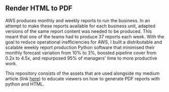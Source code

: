 ## Render HTML to PDF

AWS produces monthly and weekly reports to run the business. In an attempt to make these reports available for each business unit, adapted versions of the same report content was needed to be produced. This meant that one of the teams had to produce 37 reports each week. With the goal to reduce operational inefficiencies for AWS, I built a distributable and scalable weekly report production Python software that minimised their monthly forecast variation from 10% to 3%, boosted pipeline cover from 0.2x to 4.5x, and repurposed 95% of managers' time to more productive work.

This repository consists of the assets that are used alongside my medium article (link [here](https://medium.com/p/1780783607f)) to educate viewers on how to generate PDF reports with python and HTML.
